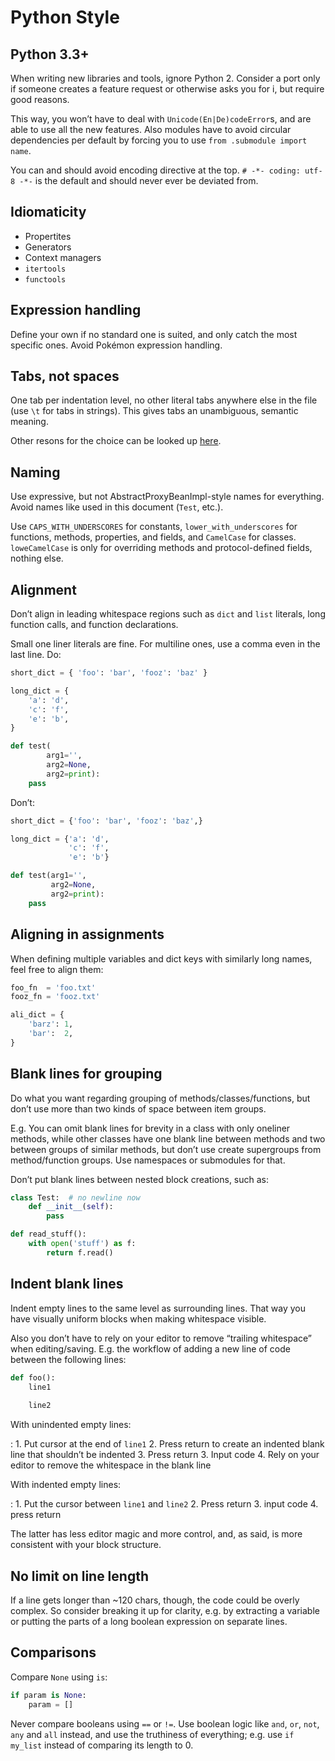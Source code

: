 Python Style
============
Python 3.3+
-----------
When writing new libraries and tools, ignore Python 2.
Consider a port only if someone creates a feature request or otherwise asks you for i, but require good reasons.

This way, you won’t have to deal with `Unicode(En|De)codeError`s, and are able to use all the new features.
Also modules have to avoid circular dependencies per default by forcing you to use `from .submodule import name`.

You can and should avoid encoding directive at the top.
`# -*- coding: utf-8 -*-` is the default and should never ever be deviated from.

Idiomaticity
------------
* Propertites
* Generators
* Context managers
* `itertools`
* `functools`

Expression handling
-------------------
Define your own if no standard one is suited, and only catch the most specific ones. Avoid Pokémon expression handling.

Tabs, not spaces
----------------
One tab per indentation level, no other literal tabs anywhere else in the file (use `\t` for tabs in strings).
This gives tabs an unambiguous, semantic meaning.

Other resons for the choice can be looked up [here](http://lea.verou.me/2012/01/why-tabs-are-clearly-superior/).

Naming
------
Use expressive, but not AbstractProxyBeanImpl-style names for everything.
Avoid names like used in this document (`Test`, etc.).

Use `CAPS_WITH_UNDERSCORES` for constants, `lower_with_underscores` for functions, methods, properties, and fields,
and `CamelCase` for classes. `loweCamelCase` is only for overriding methods and protocol-defined fields, nothing else.

Alignment
---------
Don’t align in leading whitespace regions such as `dict` and `list` literals, long function calls, and function declarations.

Small one liner literals are fine. For multiline ones, use a comma even in the last line. Do:

```python
short_dict = { 'foo': 'bar', 'fooz': 'baz' }

long_dict = {
	'a': 'd',
	'c': 'f',
	'e': 'b',
}

def test(
		arg1='',
		arg2=None,
		arg2=print):
	pass
```

Don’t:

```python
short_dict = {'foo': 'bar', 'fooz': 'baz',}

long_dict = {'a': 'd',
             'c': 'f',
             'e': 'b'}

def test(arg1='',
	     arg2=None,
	     arg2=print):
	pass
```

Aligning in assignments
-----------------------
When defining multiple variables and dict keys with similarly long names, feel free to align them:

```python
foo_fn  = 'foo.txt'
fooz_fn = 'fooz.txt'

ali_dict = {
	'barz': 1,
	'bar':  2,
}
```

Blank lines for grouping
------------------------
Do what you want regarding grouping of methods/classes/functions, but don’t use more than two kinds of space between item groups.

E.g. You can omit blank lines for brevity in a class with only oneliner methods, while other classes have one blank line between methods and two between groups of similar methods,
but don’t use create supergroups from method/function groups. Use namespaces or submodules for that.

Don’t put blank lines between nested block creations, such as:

```python
class Test:  # no newline now
	def __init__(self):
		pass

def read_stuff():
	with open('stuff') as f:
		return f.read()
```

Indent blank lines
------------------
Indent empty lines to the same level as surrounding lines.
That way you have visually uniform blocks when making whitespace visible.

Also you don’t have to rely on your editor to remove “trailing whitespace” when editing/saving.
E.g. the workflow of adding a new line of code between the following lines:

```python
def foo():
	line1
	
	line2
```

With unindented empty lines:

:	1. Put cursor at the end of `line1`
	2. Press return to create an indented blank line that shouldn’t be indented
	3. Press return
	3. Input code
	4. Rely on your editor to remove the whitespace in the blank line

With indented empty lines:

:	1. Put the cursor between `line1` and `line2`
	2. Press return
	3. input code
	4. press return

The latter has less editor magic and more control, and, as said, is more consistent with your block structure.

No limit on line length
-----------------------
If a line gets longer than ~120 chars, though, the code could be overly complex.
So consider breaking it up for clarity, e.g. by extracting a variable or putting the parts of a long boolean expression on separate lines.

Comparisons
-----------
Compare `None` using `is`:

```python
if param is None:
	param = []
```

Never compare booleans using `==` or `!=`.
Use boolean logic like `and`, `or`, `not`, `any` and `all` instead, and use the truthiness of everything; e.g. use `if my_list` instead of comparing its length to 0.
